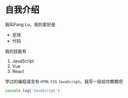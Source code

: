 # 自我介绍

我叫Fang Lu，我的爱好是 

* 足球
* 代码

我的技能有

1. JavaScript
2. Vue
3. React

学过的编程语言有 `HTML` `CSS` `JavaScript`。我写一段给你瞧瞧吧

```javascript
console.log('JavaScript')
```
